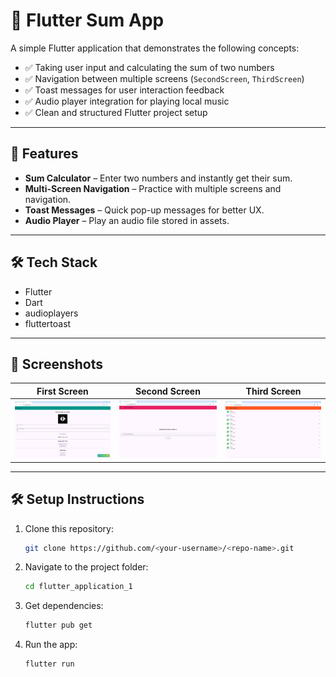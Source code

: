 # 📱 Flutter Sum App

A simple Flutter application that demonstrates the following concepts:

- ✅ Taking user input and calculating the sum of two numbers  
- ✅ Navigation between multiple screens (`SecondScreen`, `ThirdScreen`)  
- ✅ Toast messages for user interaction feedback  
- ✅ Audio player integration for playing local music  
- ✅ Clean and structured Flutter project setup  

---

## 🚀 Features

- **Sum Calculator** – Enter two numbers and instantly get their sum.  
- **Multi-Screen Navigation** – Practice with multiple screens and navigation.  
- **Toast Messages** – Quick pop-up messages for better UX.  
- **Audio Player** – Play an audio file stored in assets.  

---

## 🛠 Tech Stack
- Flutter
- Dart
- audioplayers
- fluttertoast

---

## 📸 Screenshots

| First Screen | Second Screen | Third Screen |
|-------------|---------------|---------------|
| ![FirstScreen](assets/screenshots/FirstScreen.png) | ![SecondScreen](assets/screenshots/SecondScreen.png) | ![ThirdScreen](assets/screenshots/ThirdScreen.png) |

---


## 🛠️ Setup Instructions

1. Clone this repository:
   ```bash
   git clone https://github.com/<your-username>/<repo-name>.git

2. Navigate to the project folder:
   ```bash
   cd flutter_application_1
   
3. Get dependencies:
   ```bash
   flutter pub get

4. Run the app:
    ```bash
   flutter run
